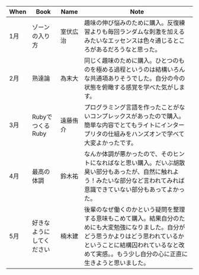 | When | Book | Name | Note |
|------|------|------|------|
| 1月 | ゾーンの入り方 | 室伏広治 | 趣味の伸び悩みのために購入。反復練習よりも毎回ランダムな刺激を加えるみたいなエッセンスは色々通じるところがあるだろうなと思った。 |
| 2月 | 熟達論 | 為末大 | 同じく趣味のために購入。ひとつのものを極める過程というのは結構いろんな共通項ありそうでした。自分の今の状態を俯瞰する感覚を学べた気がします。 |
| 3月 | RubyでつくるRuby | 遠藤侑介 | プログラミング言語を作ったことがないコンプレックスがあったので購入。簡単な内容でとてもライトにインタープリタの仕組みをハンズオンで学べて大変よかったです。 |
| 4月 | 最高の体調 | 鈴木祐 | なんか体調が悪かったので、そのヒントになればなと思い購入。だいぶ胡散臭い部分もあったが、自然に触れよう！みたいな部分など言われてみれば意識できていない部分もあってよかった。 |
| 5月 | 好きなようにしてください | 楠木建 | 後輩のなぜ働くのかという疑問を整理する意味もこめて購入。結果自分のためにも大変勉強になりました。自分がどう思うかよりはどう思われているかということに結構囚われているなと改めて実感。。もう少し自分の心に正直に生きようと思いました。 |
